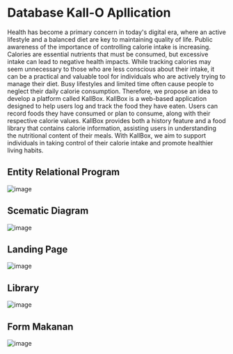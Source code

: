 # Database Kall-O Apllication

Health has become a primary concern in today's digital era, where an active lifestyle and a balanced diet are key to maintaining quality of life. Public awareness of the importance of controlling calorie intake is increasing. Calories are essential nutrients that must be consumed, but excessive intake can lead to negative health impacts. While tracking calories may seem unnecessary to those who are less conscious about their intake, it can be a practical and valuable tool for individuals who are actively trying to manage their diet.
Busy lifestyles and limited time often cause people to neglect their daily calorie consumption. Therefore, we propose an idea to develop a platform called KallBox. KallBox is a web-based application designed to help users log and track the food they have eaten. Users can record foods they have consumed or plan to consume, along with their respective calorie values. KallBox provides both a history feature and a food library that contains calorie information, assisting users in understanding the nutritional content of their meals.
With KallBox, we aim to support individuals in taking control of their calorie intake and promote healthier living habits.

## Entity Relational Program
![image](https://github.com/user-attachments/assets/761e70e0-617f-4a84-8b7c-0fe36c5ce996)

## Scematic Diagram
![image](https://github.com/user-attachments/assets/b8997eef-38d7-4e09-8e4a-2b33bcf6b1a4)

## Landing Page
![image](https://github.com/user-attachments/assets/afc72703-3473-4f99-8cdf-a752965e9f15)

## Library
![image](https://github.com/user-attachments/assets/c1db7121-84d6-420a-9e3e-de28e0eb1b6c)

## Form Makanan
![image](https://github.com/user-attachments/assets/47fac32c-62e4-4b36-aa99-2b324b12afe2)



